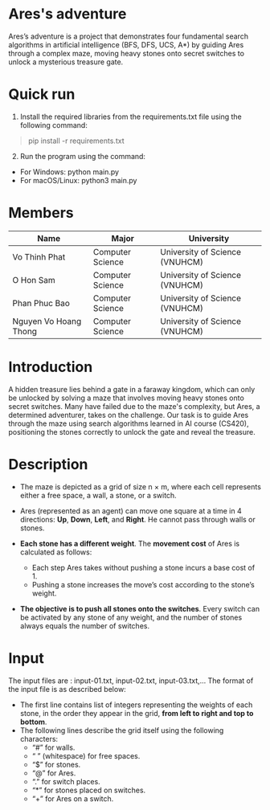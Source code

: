 # Ares's adventure
Ares’s adventure is a project that demonstrates four fundamental search algorithms in artificial intelligence (BFS, DFS, UCS, A*) by guiding Ares through a complex maze, moving heavy stones onto secret switches to unlock a mysterious treasure gate.

# Quick run
1. Install the required libraries from the requirements.txt file using the following command:
> pip install -r requirements.txt

2. Run the program using the command:
- For Windows: python main.py
- For macOS/Linux: python3 main.py

# Members
| **Name**| **Major**| **University**|
|-|-|-|
| Vo Thinh Phat | Computer Science  | University of Science (VNUHCM) |
| O Hon Sam | Computer Science  | University of Science (VNUHCM) |
| Phan Phuc Bao | Computer Science  | University of Science (VNUHCM) |
| Nguyen Vo Hoang Thong | Computer Science  | University of Science (VNUHCM) |

# Introduction
A hidden treasure lies behind a gate in a faraway kingdom, which can only be unlocked by solving a maze that involves moving heavy stones onto secret switches. Many have failed due to the maze's complexity, but Ares, a determined adventurer, takes on the challenge. Our task is to guide Ares through the maze using search algorithms learned in AI course (CS420), positioning the stones correctly to unlock the gate and reveal the treasure.

# Description
- The maze is depicted as a grid of size n × m, where each cell represents either a free space, a wall, a stone, or a switch.

- Ares (represented as an agent) can move one square at a time in 4 directions: **Up**, **Down**, **Left**, and **Right**. He cannot pass through walls or stones.

- **Each stone has a different weight**. The **movement cost** of Ares is calculated as follows:
    - Each step Ares takes without pushing a stone incurs a base cost of 1.
    - Pushing a stone increases the move’s cost according to the stone’s weight.

- **The objective is to push all stones onto the switches**. Every switch can be activated by any stone of any weight, and the number of stones always equals the number of switches.

# Input
The input files are : input-01.txt, input-02.txt, input-03.txt,...
The format of the input file is as described below:
- The first line contains list of integers representing the weights of each stone, in the order they appear in the grid, **from left to right and top to bottom**.
- The following lines describe the grid itself using the following characters:
    - “#” for walls.
    - “ ” (whitespace) for free spaces. 
    - “$” for stones.
    - “@” for Ares.
    - “.” for switch places.
    - “*” for stones placed on switches. 
    - “+” for Ares on a switch.
